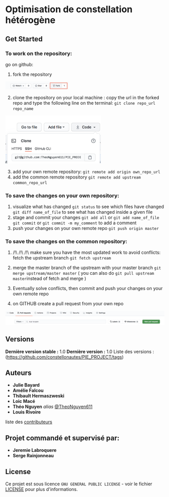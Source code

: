 

# Optimisation de constellation hétérogène




## Get Started
###  To work on the repository:
go on github:
1)  fork the repository 
<img src="/images/fork.png" alt="drawing" width="200"/>

2) clone the repository on your local machine : copy  the url in the forked repo and type the following line on the terminal:  ``git clone repo_url repo_name``
<img src="/images/url.png" alt="drawing" width="300"/>


3) add your own remote repository:
``git remote add origin own_repo_url``
4) add the common remote repository 
``git remote add upstream common_repo_url``

###  To save the changes on your own  repository:

1) visualize what has changed
``git status`` to see which files have changed
``git diff name_of_file`` to see what has changed inside a given file
2) stage and commit your changes
``git add all`` or ``git add name_of_file``
``git commit`` or ``git commit -m my_comment`` to add a comment
3) push your changes on your own remote repo
``git push origin master``

###  To save the changes on the common repository:
1) /!\ /!\ /!\ make sure you have the most updated work to avoid conflicts: fetch the upstream branch 
``git fetch upstream ``

2) merge the master branch of the upstream with your master branch 
``git merge upstream/master master``
( you can also do ``git pull upstream master``instead of fetch and merge )

3)  Eventually solve conflicts, then commit and push your changes on your own remote repo

4) on GITHUB create a pull request from your own repo 
<img src="/images/pull_request.png" alt="drawing" width="500"/>




## Versions


**Dernière version stable :** 1.0
**Dernière version :** 1.0
Liste des versions :(https://github.com/constellonautes/PIE_PROJECT/tags)


## Auteurs

* **Julie Bayard** 
* **Amélie Falcou** 
* **Thibault Hermaszweski**
* **Loic Macé** 
* **Théo Nguyen** _alias_ [@TheoNguyen611](https://github.com/TheoNguyen611)
* **Louis Rivoire** 



liste des [contributeurs](https://github.com/constellonautes/PIE_PROJECT/contributors) 

## Projet commandé et supervisé par: 

* **Jeremie Labroquere**
* **Serge Rainjonneau** 



## License

Ce projet est sous licence ``GNU GENERAL PUBLIC LICENSE`` - voir le fichier [LICENSE](LICENSE) pour plus d'informations.





